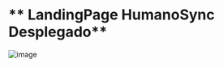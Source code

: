 # ** LandingPage HumanoSync Desplegado**
![image](https://github.com/user-attachments/assets/3bf63d35-9e56-492b-b315-c7eab8a7d40b)
